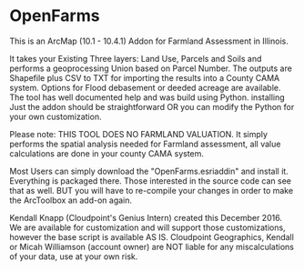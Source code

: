 # OpenFarms
This is an ArcMap (10.1 - 10.4.1) Addon for Farmland Assessment in Illinois. 

It takes your Existing Three layers: Land Use, Parcels and Soils and performs a geoprocessing Union based on Parcel Number. The outputs are Shapefile plus CSV to TXT for importing the results into a County CAMA system.  Options for Flood debasement or deeded acreage are available. The tool has well documented help and was build using Python. installing Just the addon should be straightforward OR you can modify the Python for your own customization. 

Please note: THIS TOOL DOES NO FARMLAND VALUATION. It simply performs the spatial analysis needed for Farmland assessment, all value calculations are done in your county CAMA system. 


Most Users can simply download the "OpenFarms.esriaddin" and install it. Everything is packaged there. Those interested in the source code can see that as well. BUT you will have to re-compile your changes in order to make the ArcToolbox an add-on again. 



Kendall Knapp (Cloudpoint's Genius Intern) created this December 2016. We are available for customization and will support those customizations, however the base script is available AS IS. Cloudpoint Geographics, Kendall or Micah Williamson (account owner) are NOT liable for any miscalculations of your data, use at your own risk.

